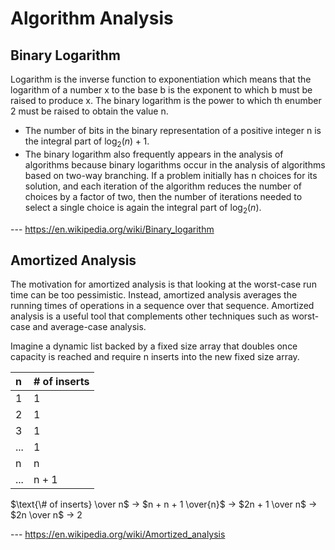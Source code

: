 # Algorithm Analysis

## Binary Logarithm

Logarithm is the inverse function to exponentiation which means that the
logarithm of a number x to the base b is the exponent to which b must be raised
to produce x. The binary logarithm is the power to which th enumber 2 must be
raised to obtain the value n.

- The number of bits in the binary representation of a positive integer n is the
  integral part of $\log_{2}(n) + 1$.
- The binary logarithm also frequently appears in the analysis of algorithms
  because binary logarithms occur in the analysis of algorithms based on two-way
  branching. If a problem initially has n choices for its solution, and each
  iteration of the algorithm reduces the number of choices by a factor of two,
  then the number of iterations needed to select a single choice is again the
  integral part of $\log_{2}(n)$.

--- https://en.wikipedia.org/wiki/Binary_logarithm

## Amortized Analysis

The motivation for amortized analysis is that looking at the worst-case run time
can be too pessimistic. Instead, amortized analysis averages the running times
of operations in a sequence over that sequence. Amortized analysis is a useful
tool that complements other techniques such as worst-case and average-case
analysis.

Imagine a dynamic list backed by a fixed size array that doubles once capacity
is reached and require n inserts into the new fixed size array.

| n   | # of inserts |
| :-- | :----------- |
| 1   | 1            |
| 2   | 1            |
| 3   | 1            |
| ... | 1            |
| n   | n            |
| ... | n + 1        |

$\text{\# of inserts} \over n$
$\to$
$n + n + 1 \over{n}$
$\to$
$2n + 1 \over n$
$\to$
$2n \over n$
$\to$
$2$

--- https://en.wikipedia.org/wiki/Amortized_analysis
